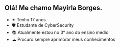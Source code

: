 ## Olá! Me chamo Mayirla Borges.

- ✴ Tenho 17 anos
- 🛡 Estudante de CyberSecurity
- 📚 Atualmente estou no 3° ano do ensino médio
- ☁  Procuro sempre aprimorar meus conhecimentos


